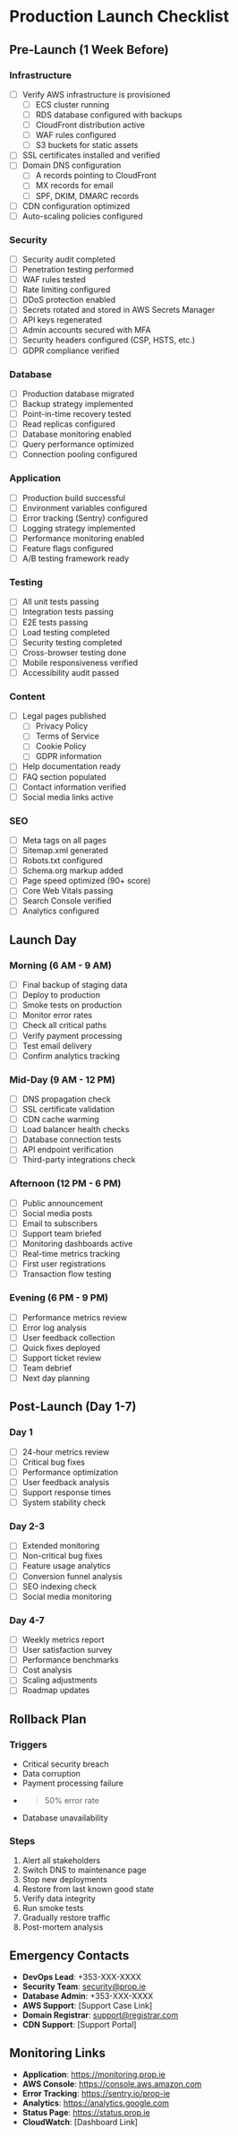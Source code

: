 # Production Launch Checklist

## Pre-Launch (1 Week Before)

### Infrastructure
- [ ] Verify AWS infrastructure is provisioned
  - [ ] ECS cluster running
  - [ ] RDS database configured with backups
  - [ ] CloudFront distribution active
  - [ ] WAF rules configured
  - [ ] S3 buckets for static assets
- [ ] SSL certificates installed and verified
- [ ] Domain DNS configuration
  - [ ] A records pointing to CloudFront
  - [ ] MX records for email
  - [ ] SPF, DKIM, DMARC records
- [ ] CDN configuration optimized
- [ ] Auto-scaling policies configured

### Security
- [ ] Security audit completed
- [ ] Penetration testing performed
- [ ] WAF rules tested
- [ ] Rate limiting configured
- [ ] DDoS protection enabled
- [ ] Secrets rotated and stored in AWS Secrets Manager
- [ ] API keys regenerated
- [ ] Admin accounts secured with MFA
- [ ] Security headers configured (CSP, HSTS, etc.)
- [ ] GDPR compliance verified

### Database
- [ ] Production database migrated
- [ ] Backup strategy implemented
- [ ] Point-in-time recovery tested
- [ ] Read replicas configured
- [ ] Database monitoring enabled
- [ ] Query performance optimized
- [ ] Connection pooling configured

### Application
- [ ] Production build successful
- [ ] Environment variables configured
- [ ] Error tracking (Sentry) configured
- [ ] Logging strategy implemented
- [ ] Performance monitoring enabled
- [ ] Feature flags configured
- [ ] A/B testing framework ready

### Testing
- [ ] All unit tests passing
- [ ] Integration tests passing
- [ ] E2E tests passing
- [ ] Load testing completed
- [ ] Security testing completed
- [ ] Cross-browser testing done
- [ ] Mobile responsiveness verified
- [ ] Accessibility audit passed

### Content
- [ ] Legal pages published
  - [ ] Privacy Policy
  - [ ] Terms of Service
  - [ ] Cookie Policy
  - [ ] GDPR information
- [ ] Help documentation ready
- [ ] FAQ section populated
- [ ] Contact information verified
- [ ] Social media links active

### SEO
- [ ] Meta tags on all pages
- [ ] Sitemap.xml generated
- [ ] Robots.txt configured
- [ ] Schema.org markup added
- [ ] Page speed optimized (90+ score)
- [ ] Core Web Vitals passing
- [ ] Search Console verified
- [ ] Analytics configured

## Launch Day

### Morning (6 AM - 9 AM)
- [ ] Final backup of staging data
- [ ] Deploy to production
- [ ] Smoke tests on production
- [ ] Monitor error rates
- [ ] Check all critical paths
- [ ] Verify payment processing
- [ ] Test email delivery
- [ ] Confirm analytics tracking

### Mid-Day (9 AM - 12 PM)
- [ ] DNS propagation check
- [ ] SSL certificate validation
- [ ] CDN cache warming
- [ ] Load balancer health checks
- [ ] Database connection tests
- [ ] API endpoint verification
- [ ] Third-party integrations check

### Afternoon (12 PM - 6 PM)
- [ ] Public announcement
- [ ] Social media posts
- [ ] Email to subscribers
- [ ] Support team briefed
- [ ] Monitoring dashboards active
- [ ] Real-time metrics tracking
- [ ] First user registrations
- [ ] Transaction flow testing

### Evening (6 PM - 9 PM)
- [ ] Performance metrics review
- [ ] Error log analysis
- [ ] User feedback collection
- [ ] Quick fixes deployed
- [ ] Support ticket review
- [ ] Team debrief
- [ ] Next day planning

## Post-Launch (Day 1-7)

### Day 1
- [ ] 24-hour metrics review
- [ ] Critical bug fixes
- [ ] Performance optimization
- [ ] User feedback analysis
- [ ] Support response times
- [ ] System stability check

### Day 2-3
- [ ] Extended monitoring
- [ ] Non-critical bug fixes
- [ ] Feature usage analytics
- [ ] Conversion funnel analysis
- [ ] SEO indexing check
- [ ] Social media monitoring

### Day 4-7
- [ ] Weekly metrics report
- [ ] User satisfaction survey
- [ ] Performance benchmarks
- [ ] Cost analysis
- [ ] Scaling adjustments
- [ ] Roadmap updates

## Rollback Plan

### Triggers
- Critical security breach
- Data corruption
- Payment processing failure
- >50% error rate
- Database unavailability

### Steps
1. Alert all stakeholders
2. Switch DNS to maintenance page
3. Stop new deployments
4. Restore from last known good state
5. Verify data integrity
6. Run smoke tests
7. Gradually restore traffic
8. Post-mortem analysis

## Emergency Contacts

- **DevOps Lead**: +353-XXX-XXXX
- **Security Team**: security@prop.ie
- **Database Admin**: +353-XXX-XXXX
- **AWS Support**: [Support Case Link]
- **Domain Registrar**: support@registrar.com
- **CDN Support**: [Support Portal]

## Monitoring Links

- **Application**: https://monitoring.prop.ie
- **AWS Console**: https://console.aws.amazon.com
- **Error Tracking**: https://sentry.io/prop-ie
- **Analytics**: https://analytics.google.com
- **Status Page**: https://status.prop.ie
- **CloudWatch**: [Dashboard Link]